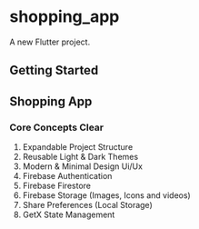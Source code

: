 # shopping_app

A new Flutter project.

## Getting Started

## Shopping App 

### Core Concepts Clear

1. Expandable Project Structure
2. Reusable Light & Dark Themes
3. Modern & Minimal Design Ui/Ux
4. Firebase Authentication
5. Firebase Firestore 
6. Firebase Storage (Images, Icons and videos)
7. Share Preferences (Local Storage)
8. GetX State Management
